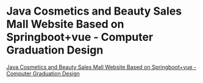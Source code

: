# Java Cosmetics and Beauty Sales Mall Website Based on Springboot+vue - Computer Graduation Design
[Java Cosmetics and Beauty Sales Mall Website Based on Springboot+vue - Computer Graduation Design](https://aiwithcloud.com/2022/09/15/java_cosmetics_and_beauty_sales_mall_website_based_on_springbootvue___computer_graduation_design/)